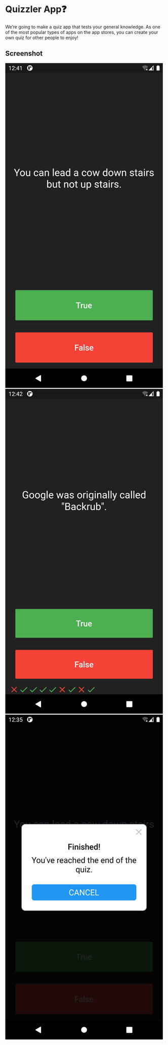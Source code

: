 # Quizzler App❓

We’re going to make a quiz app that tests your general knowledge. As one of the most popular types of apps on the app stores, you can create your own quiz for other people to enjoy!

## Screenshot

![Started App](https://github.com/iamtasikul/QuizzlerApp/blob/master/Started%20App.png)
![Result App](https://github.com/iamtasikul/QuizzlerApp/blob/master/Result.png)
![Finished App](https://github.com/iamtasikul/QuizzlerApp/blob/master/Finished%20App.png)
